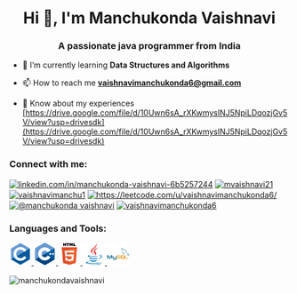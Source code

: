 <h1 align="center">Hi 👋, I'm Manchukonda Vaishnavi</h1>
<h3 align="center">A passionate java programmer from India</h3>

- 🌱 I’m currently learning **Data Structures and Algorithms**

- 📫 How to reach me **vaishnavimanchukonda6@gmail.com**

- 📄 Know about my experiences [https://drive.google.com/file/d/10Uwn6sA_rXKwmyslNJ5NpiLDqozjGv5V/view?usp=drivesdk](https://drive.google.com/file/d/10Uwn6sA_rXKwmyslNJ5NpiLDqozjGv5V/view?usp=drivesdk)

<h3 align="left">Connect with me:</h3>
<p align="left">
<a href="https://linkedin.com/in/linkedin.com/in/manchukonda-vaishnavi-6b5257244" target="blank"><img align="center" src="https://raw.githubusercontent.com/rahuldkjain/github-profile-readme-generator/master/src/images/icons/Social/linked-in-alt.svg" alt="linkedin.com/in/manchukonda-vaishnavi-6b5257244" height="30" width="40" /></a>
<a href="https://www.codechef.com/users/mvaishnavi21" target="blank"><img align="center" src="https://cdn.jsdelivr.net/npm/simple-icons@3.1.0/icons/codechef.svg" alt="mvaishnavi21" height="30" width="40" /></a>
<a href="https://www.hackerrank.com/vaishnavimanchu1" target="blank"><img align="center" src="https://raw.githubusercontent.com/rahuldkjain/github-profile-readme-generator/master/src/images/icons/Social/hackerrank.svg" alt="vaishnavimanchu1" height="30" width="40" /></a>
<a href="https://www.leetcode.com/https://leetcode.com/u/vaishnavimanchukonda6/" target="blank"><img align="center" src="https://raw.githubusercontent.com/rahuldkjain/github-profile-readme-generator/master/src/images/icons/Social/leet-code.svg" alt="https://leetcode.com/u/vaishnavimanchukonda6/" height="30" width="40" /></a>
<a href="https://www.hackerearth.com/@manchukonda vaishnavi" target="blank"><img align="center" src="https://raw.githubusercontent.com/rahuldkjain/github-profile-readme-generator/master/src/images/icons/Social/hackerearth.svg" alt="@manchukonda vaishnavi" height="30" width="40" /></a>
<a href="https://auth.geeksforgeeks.org/user/vaishnavimanchukonda6" target="blank"><img align="center" src="https://raw.githubusercontent.com/rahuldkjain/github-profile-readme-generator/master/src/images/icons/Social/geeks-for-geeks.svg" alt="vaishnavimanchukonda6" height="30" width="40" /></a>
</p>

<h3 align="left">Languages and Tools:</h3>
<p align="left"> <a href="https://www.cprogramming.com/" target="_blank" rel="noreferrer"> <img src="https://raw.githubusercontent.com/devicons/devicon/master/icons/c/c-original.svg" alt="c" width="40" height="40"/> </a> <a href="https://www.w3schools.com/cpp/" target="_blank" rel="noreferrer"> <img src="https://raw.githubusercontent.com/devicons/devicon/master/icons/cplusplus/cplusplus-original.svg" alt="cplusplus" width="40" height="40"/> </a> <a href="https://www.w3.org/html/" target="_blank" rel="noreferrer"> <img src="https://raw.githubusercontent.com/devicons/devicon/master/icons/html5/html5-original-wordmark.svg" alt="html5" width="40" height="40"/> </a> <a href="https://www.java.com" target="_blank" rel="noreferrer"> <img src="https://raw.githubusercontent.com/devicons/devicon/master/icons/java/java-original.svg" alt="java" width="40" height="40"/> </a> <a href="https://www.mysql.com/" target="_blank" rel="noreferrer"> <img src="https://raw.githubusercontent.com/devicons/devicon/master/icons/mysql/mysql-original-wordmark.svg" alt="mysql" width="40" height="40"/> </a> </p>

<p><img align="center" src="https://github-readme-stats.vercel.app/api/top-langs?username=manchukondavaishnavi&show_icons=true&locale=en&layout=compact" alt="manchukondavaishnavi" /></p>

